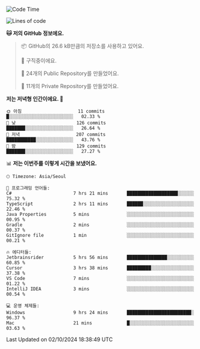   <!--START_SECTION:waka-->
![Code Time](http://img.shields.io/badge/Code%20Time-857%20hrs%2051%20mins-blue)

![Lines of code](https://img.shields.io/badge/%EC%A0%80%EB%8A%94%20%EC%97%AC%ED%83%9C%EA%B9%8C%EC%A7%80%20-414.0%20thousand%20%EC%A4%84%EC%9D%98%20%EC%BD%94%EB%93%9C%EB%A5%BC%20%EC%9E%91%EC%84%B1%ED%96%88%EC%96%B4%EC%9A%94.-blue)

**🐱 저의 GitHub 정보에요.** 

> 📦 GitHub의 26.6 kB만큼의 저장소를 사용하고 있어요. 
 > 
> 💼 구직중이에요.
 > 
> 📜 24개의 Public Repository를 만들었어요. 
 > 
> 🔑 11개의 Private Repository를 만들었어요. 
 > 
**저는 저녁형 인간이에요. 🦉** 

```text
🌞 아침                     11 commits          █░░░░░░░░░░░░░░░░░░░░░░░░   02.33 % 
🌆 낮　                     126 commits         ███████░░░░░░░░░░░░░░░░░░   26.64 % 
🌃 저녁                     207 commits         ███████████░░░░░░░░░░░░░░   43.76 % 
🌙 밤　                     129 commits         ███████░░░░░░░░░░░░░░░░░░   27.27 % 
```


📊 **저는 이번주를 이렇게 시간을 보냈어요.** 

```text
🕑︎ Timezone: Asia/Seoul

💬 프로그래밍 언어들: 
C#                       7 hrs 21 mins       ███████████████████░░░░░░   75.32 % 
TypeScript               2 hrs 11 mins       ██████░░░░░░░░░░░░░░░░░░░   22.46 % 
Java Properties          5 mins              ░░░░░░░░░░░░░░░░░░░░░░░░░   00.95 % 
Gradle                   2 mins              ░░░░░░░░░░░░░░░░░░░░░░░░░   00.37 % 
GitIgnore file           1 min               ░░░░░░░░░░░░░░░░░░░░░░░░░   00.21 % 

🔥 에디터들: 
Jetbrainsrider           5 hrs 56 mins       ███████████████░░░░░░░░░░   60.85 % 
Cursor                   3 hrs 38 mins       █████████░░░░░░░░░░░░░░░░   37.38 % 
VS Code                  7 mins              ░░░░░░░░░░░░░░░░░░░░░░░░░   01.22 % 
IntelliJ IDEA            3 mins              ░░░░░░░░░░░░░░░░░░░░░░░░░   00.54 % 

💻 운영 체제들: 
Windows                  9 hrs 24 mins       ████████████████████████░   96.37 % 
Mac                      21 mins             █░░░░░░░░░░░░░░░░░░░░░░░░   03.63 % 
```


 Last Updated on 02/10/2024 18:38:49 UTC
<!--END_SECTION:waka-->

